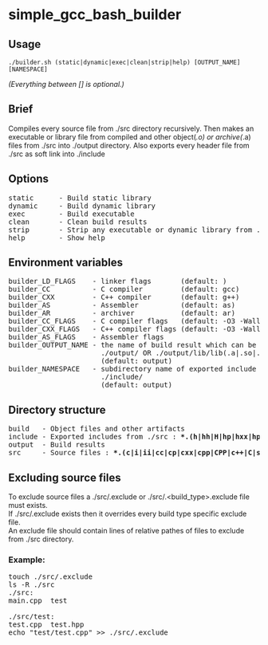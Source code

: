 # simple_gcc_bash_builder
## Usage
```
./builder.sh (static|dynamic|exec|clean|strip|help) [OUTPUT_NAME] [NAMESPACE]
```
_\(Everything between [] is optional.\)_

## Brief
Compiles every source file from ./src directory recursively.
Then makes an executable or library file from compiled and other object(*.o) or archive(*.a) files from ./src into ./output directory.
Also exports every header file from ./src as soft link into ./include

## Options
<pre>
static      - Build static library
dynamic     - Build dynamic library
exec        - Build executable
clean       - Clean build results
strip       - Strip any executable or dynamic library from ./output (see strip --help)
help        - Show help
</pre>

## Environment variables
<pre>
builder_LD_FLAGS    - linker flags       (default: )
builder_CC          - C compiler         (default: gcc)
builder_CXX         - C++ compiler       (default: g++)
builder_AS          - Assembler          (default: as)
builder_AR          - archiver           (default: ar)
builder_CC_FLAGS    - C compiler flags   (default: -O3 -Wall)
builder_CXX_FLAGS   - C++ compiler flags (default: -O3 -Wall)
builder_AS_FLAGS    - Assembler flags
builder_OUTPUT_NAME - the name of build result which can be an executable or library
                      ./output/<builder_OUTPUT_NAME> OR ./output/lib/lib<builder_OUTPUT_NAME>(.a|.so|.dll)
                      (default: output)
builder_NAMESPACE   - subdirectory name of exported include files
                      ./include/<builder_NAMESPACE>
                      (default: output)
</pre>

## Directory structure
<pre>
build   - Object files and other artifacts
include - Exported includes from ./src : <b>*.(h|hh|H|hp|hxx|hpp|HPP|h++|tcc|inl)</b>
output  - Build results
src     - Source files : <b>*.(c|i|ii|cc|cp|cxx|cpp|CPP|c++|C|s|S|sx)</b>
</pre>

## Excluding source files
To exclude source files a ./src/.exclude or ./src/.<build_type>.exclude file must exists.<br/>
If ./src/.exclude exists then it overrides every build type specific exclude file.<br/>
An exclude file should contain lines of relative pathes of files to exclude from ./src directory.
### Example:
<pre>
touch ./src/.exclude
ls -R ./src
./src:
main.cpp  test

./src/test:
test.cpp  test.hpp
echo "test/test.cpp" >> ./src/.exclude
</pre>
